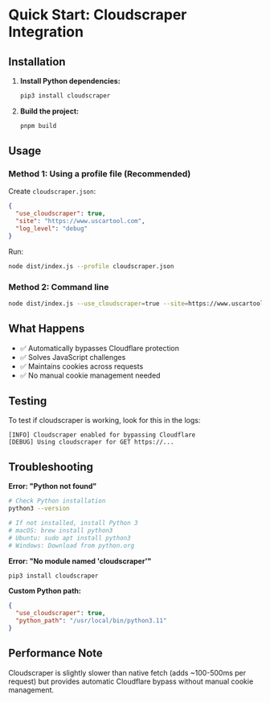 # Quick Start: Cloudscraper Integration

## Installation

1. **Install Python dependencies:**
   ```bash
   pip3 install cloudscraper
   ```

2. **Build the project:**
   ```bash
   pnpm build
   ```

## Usage

### Method 1: Using a profile file (Recommended)

Create `cloudscraper.json`:
```json
{
  "use_cloudscraper": true,
  "site": "https://www.uscartool.com",
  "log_level": "debug"
}
```

Run:
```bash
node dist/index.js --profile cloudscraper.json
```

### Method 2: Command line

```bash
node dist/index.js --use_cloudscraper=true --site=https://www.uscartool.com --log_level=debug
```

## What Happens

- ✅ Automatically bypasses Cloudflare protection
- ✅ Solves JavaScript challenges
- ✅ Maintains cookies across requests
- ✅ No manual cookie management needed

## Testing

To test if cloudscraper is working, look for this in the logs:
```
[INFO] Cloudscraper enabled for bypassing Cloudflare
[DEBUG] Using cloudscraper for GET https://...
```

## Troubleshooting

**Error: "Python not found"**
```bash
# Check Python installation
python3 --version

# If not installed, install Python 3
# macOS: brew install python3
# Ubuntu: sudo apt install python3
# Windows: Download from python.org
```

**Error: "No module named 'cloudscraper'"**
```bash
pip3 install cloudscraper
```

**Custom Python path:**
```json
{
  "use_cloudscraper": true,
  "python_path": "/usr/local/bin/python3.11"
}
```

## Performance Note

Cloudscraper is slightly slower than native fetch (adds ~100-500ms per request) but provides automatic Cloudflare bypass without manual cookie management.
